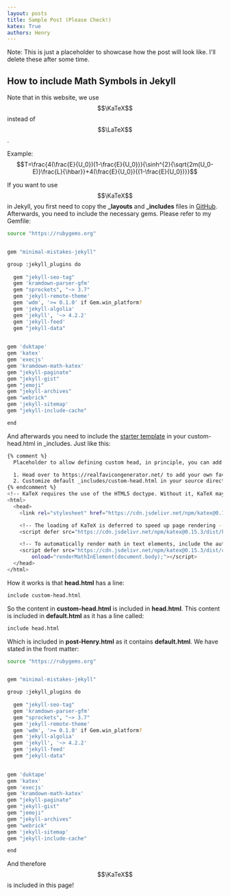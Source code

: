 ```yaml
---
layout: posts
title: Sample Post (Please Check!)
katex: True
authors: Henry
---
```



Note: This is just a placeholder to showcase how the post will look like. I'll delete these after some time.

## How to include Math Symbols in Jekyll
Note that in this website, we use $$\KaTeX$$ instead of $$\LaTeX$$. 


Example:
$$T=\frac{4(\frac{E}{U_0})(1-\frac{E}{U_0})}{\sinh^{2}{\sqrt{2m(U_0-E)}\frac{L}{\hbar}}+4(\frac{E}{U_0}){(1-\frac{E}{U_0})}}$$

If you want to use $$\KaTeX$$ in Jekyll, you first need to copy the **_layouts** and **_includes** files in [GitHub](https://github.com/jekyll/minima). Afterwards, you need to include the necessary gems. Please refer to my Gemfile:

```bash
source "https://rubygems.org"


gem "minimal-mistakes-jekyll"

group :jekyll_plugins do
  
  gem "jekyll-seo-tag"
  gem 'kramdown-parser-gfm'
  gem "sprockets", "~> 3.7" 
  gem 'jekyll-remote-theme'
  gem 'wdm', '>= 0.1.0' if Gem.win_platform?
  gem 'jekyll-algolia'
  gem 'jekyll', '~> 4.2.2'
  gem 'jekyll-feed'
  gem "jekyll-data"
  

gem 'duktape'
gem 'katex'
gem 'execjs'
gem 'kramdown-math-katex' 
gem "jekyll-paginate"
gem "jekyll-gist"
gem "jemoji"
gem "jekyll-archives"
gem "webrick"
gem 'jekyll-sitemap'
gem "jekyll-include-cache"

end
```
And afterwards you need to include the [starter template](https://katex.org/docs/browser.html) in your custom-head.html in _includes. Just like this:
```bash
{% comment %}
  Placeholder to allow defining custom head, in principle, you can add anything here, e.g. favicons:

  1. Head over to https://realfavicongenerator.net/ to add your own favicons.
  2. Customize default _includes/custom-head.html in your source directory and insert the given code snippet.
{% endcomment %}
<!-- KaTeX requires the use of the HTML5 doctype. Without it, KaTeX may not render properly -->
<html>
  <head>
    <link rel="stylesheet" href="https://cdn.jsdelivr.net/npm/katex@0.15.3/dist/katex.min.css" integrity="sha384-KiWOvVjnN8qwAZbuQyWDIbfCLFhLXNETzBQjA/92pIowpC0d2O3nppDGQVgwd2nB" crossorigin="anonymous">

    <!-- The loading of KaTeX is deferred to speed up page rendering -->
    <script defer src="https://cdn.jsdelivr.net/npm/katex@0.15.3/dist/katex.min.js" integrity="sha384-0fdwu/T/EQMsQlrHCCHoH10pkPLlKA1jL5dFyUOvB3lfeT2540/2g6YgSi2BL14p" crossorigin="anonymous"></script>

    <!-- To automatically render math in text elements, include the auto-render extension: -->
    <script defer src="https://cdn.jsdelivr.net/npm/katex@0.15.3/dist/contrib/auto-render.min.js" integrity="sha384-+XBljXPPiv+OzfbB3cVmLHf4hdUFHlWNZN5spNQ7rmHTXpd7WvJum6fIACpNNfIR" crossorigin="anonymous"
        onload="renderMathInElement(document.body);"></script>
  </head>
</html>
```

How it works is that **head.html** has a line:
```bash 
include custom-head.html
```

So the content in **custom-head.html** is included in **head.html**. This content is included in **default.html** as it has a line called:

```bash
include head.html 
```
Which is included in **post-Henry.html** as it contains **default.html**. We have stated in the front matter:

```bash
source "https://rubygems.org"


gem "minimal-mistakes-jekyll"

group :jekyll_plugins do
  
  gem "jekyll-seo-tag"
  gem 'kramdown-parser-gfm'
  gem "sprockets", "~> 3.7" 
  gem 'jekyll-remote-theme'
  gem 'wdm', '>= 0.1.0' if Gem.win_platform?
  gem 'jekyll-algolia'
  gem 'jekyll', '~> 4.2.2'
  gem 'jekyll-feed'
  gem "jekyll-data"
  

gem 'duktape'
gem 'katex'
gem 'execjs'
gem 'kramdown-math-katex' 
gem "jekyll-paginate"
gem "jekyll-gist"
gem "jemoji"
gem "jekyll-archives"
gem "webrick"
gem 'jekyll-sitemap'
gem "jekyll-include-cache"

end
```
And therefore $$\KaTeX$$ is included in this page!


